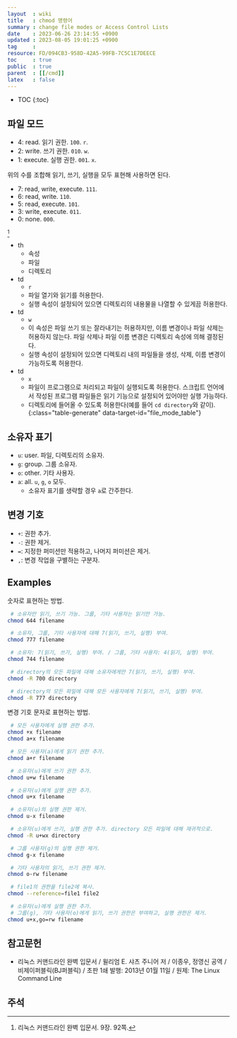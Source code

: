 ```yaml
---
layout  : wiki
title   : chmod 명령어
summary : change file modes or Access Control Lists
date    : 2023-06-26 23:14:55 +0900
updated : 2023-08-05 19:01:25 +0900
tag     : 
resource: FD/094CB3-958D-42A5-99FB-7C5C1E7DEECE
toc     : true
public  : true
parent  : [[/cmd]]
latex   : false
---
```

* TOC
{:toc}

## 파일 모드

- 4: read. 읽기 권한. `100`. `r`.
- 2: write. 쓰기 권한. `010`. `w`.
- 1: execute. 실행 권한. `001`. `x`.

위의 수를 조합해 읽기, 쓰기, 실행을 모두 표현해 사용하면 된다.

- 7: read, write, execute. `111`.
- 6: read, write. `110`.
- 5: read, execute. `101`.
- 3: write, execute. `011`.
- 0: none. `000`.

> <div id="file_mode_table"></div>
[^command-line-book-92]

- th
    - 속성
    - 파일
    - 디렉토리
- td
    - `r`
    - 파일 열기와 읽기를 허용한다.
    - 실행 속성이 설정되어 있으면 디렉토리의 내용물을 나열할 수 있게끔 허용한다.
- td
    - `w`
    - 이 속성은 파일 쓰기 또는 잘라내기는 허용하지만, 이름 변경이나 파일 삭제는 허용하지 않는다. 파일 삭제나 파일 이름 변경은 디렉토리 속성에 의해 결정된다.
    - 실행 속성이 설정되어 있으면 디렉토리 내의 파일들을 생성, 삭제, 이름 변경이 가능하도록 허용한다.
- td
    - `x`
    - 파일이 프로그램으로 처리되고 파일이 실행되도록 허용한다. 스크립트 언어에서 작성된 프로그램 파일들은 읽기 기능으로 설정되어 있어야만 실행 가능하다.
    - 디렉토리에 들어올 수 있도록 허용한다(예를 들어 `cd directory`와 같이).
{:class="table-generate" data-target-id="file_mode_table"}

## 소유자 표기

- `u`: user. 파일, 디렉토리의 소유자.
- `g`: group. 그룹 소유자.
- `o`: other. 기타 사용자.
- `a`: all. `u`, `g`, `o` 모두.
    - 소유자 표기를 생략할 경우 `a`로 간주한다.

## 변경 기호

- `+`: 권한 추가.
- `-`: 권한 제거.
- `=`: 지정한 퍼미션만 적용하고, 나머지 퍼미션은 제거.
- `,`: 변경 작업을 구별하는 구분자.

## Examples

숫자로 표현하는 방법.

```bash
 # 소유자만 읽기, 쓰기 가능. 그룹, 기타 사용자는 읽기만 가능.
chmod 644 filename

 # 소유자, 그룹, 기타 사용자에 대해 7(읽기, 쓰기, 실행) 부여.
chmod 777 filename

 # 소유자: 7(읽기, 쓰기, 실행) 부여. / 그룹, 기타 사용자: 4(읽기, 실행) 부여.
chmod 744 filename

 # directory의 모든 파일에 대해 소유자에게만 7(읽기, 쓰기, 실행) 부여.
chmod -R 700 directory

 # directory의 모든 파일에 대해 모든 사용자에게 7(읽기, 쓰기, 실행) 부여.
chmod -R 777 directory
```

변경 기호 문자로 표현하는 방법.

```bash
 # 모든 사용자에게 실행 권한 추가.
chmod +x filename
chmod a+x filename

 # 모든 사용자(a)에게 읽기 권한 추가.
chmod a+r filename
```

```bash
 # 소유자(u)에게 쓰기 권한 추가.
chmod u+w filename

 # 소유자(u)에게 실행 권한 추가.
chmod u+x filename

 # 소유자(u)의 실행 권한 제거.
chmod u-x filename

 # 소유자(u)에게 쓰기, 실행 권한 추가. directory 모든 파일에 대해 재귀적으로.
chmod -R u+wx directory
```

```bash
 # 그룹 사용자(g)의 실행 권한 제거.
chmod g-x filename
```

```bash
 # 기타 사용자의 읽기, 쓰기 권한 제거.
chmod o-rw filename
```

```bash
 # file1의 권한을 file2에 복사.
chmod --reference=file1 file2
```

```bash
 # 소유자(u)에게 실행 권한 추가.
 # 그룹(g), 기타 사용자(o)에게 읽기, 쓰기 권한은 부여하고, 실행 권한은 제거.
chmod u+x,go=rw filename
```

## 참고문헌

- 리눅스 커맨드라인 완벽 입문서 / 윌리엄 E. 샤츠 주니어 저 / 이종우, 정영신 공역 / 비제이퍼블릭(BJ퍼블릭) / 초판 1쇄 발행: 2013년 01월 11일 / 원제: The Linux Command Line

## 주석

[^command-line-book-92]: 리눅스 커맨드라인 완벽 입문서. 9장. 92쪽.
